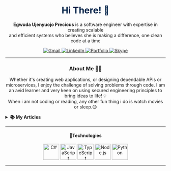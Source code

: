
<!-- Welcome and Title -->
<h1 align="center" style="color: #002147;">Hi There! 👋</h1>
<p align="center">
  <strong>Egwuda Ujenyuojo Precious</strong> is a software engineer with expertise in creating scalable <br> 
  and efficient systems who believes she is making a difference, one clean code at a time
</p>
 
<!-- Contact Badges -->
<p align="center">
    <a href="mailto:egwudaprecious.hotmail@gmail.com">
        <img src="https://img.shields.io/badge/Gmail-D14836?style=for-the-badge&logo=gmail&logoColor=white" alt="Gmail">
    </a>
    <a href="https://www.linkedin.com/in/eujenyu">
        <img src="https://img.shields.io/badge/LinkedIn-0077B5?style=for-the-badge&logo=linkedin&logoColor=white" alt="LinkedIn">
    </a>
    <a href="https://ujenyhu.github.io/about">
        <img src="https://img.shields.io/badge/portfolio-000000?style=for-the-badge&logo=Opsgenie&logoColor=white" alt="Portfolio">
    </a>
    <a href="skype:live:.cid.f549ed1c55db482c?chat">
      <img src="https://img.shields.io/badge/SKYPE-075099?style=for-the-badge&logo=skype&logoColor=white" alt="Skype"/>
     </a>
</p>

<!--Briefly introduce yourself. -->
---
<h3 align="center">About Me 👨‍💻</h3>
 <p align="center">
   Whether it's creating web applications, or designing dependable APIs or microservices, I enjoy the challenge of solving problems through code. I am an avid learner and 
   very keen on using secured engineering principles to bring ideas to life! 💡<br>
   When i am not coding or reading, any other fun thing i do is watch movies or sleep.😉  
    
  <details> 
    <summary><b>📚 My Articles</b></summary>
     
   <p> I occasionally write articles on various topics on Medium. Here are some of my recent posts. ⬇️</p> 
  <!-- LIST OF ARTICLES -->
  - <a href="https://medium.com/@egwudaujenyuojo/implement-api-documentation-in-net-7-swagger-openapi-and-xml-comments-214caf53eece" title="API Documentation in .NET 7: Swagger, OpenAPI, and XML Comments"></a>
  - <a href="https://medium.com/@egwudaujenyuojo/mastering-object-oriented-programming-in-c-a-beginners-guide-59e06225b2f3">
        Mastering Object-Oriented Programming in C#: A Beginner’s Guide
    </a>

  <a href="https://medium.com/@egwudaujenyuojo">
        <img src="https://img.shields.io/badge/See_More_On_Medium-12100E?style=for-the-badge&logo=medium&logoColor=white" alt="Medium">
  </a>

  </details> 
  </p> 

---


<h4 align="center">🧰Technologies</h4>
<p align="center">
        <!-- C# -->
    <img src="https://cdn.jsdelivr.net/gh/devicons/devicon/icons/csharp/csharp-original.svg" alt="C#" width="50" height="50" />
    <!-- JavaScript -->
    <img src="https://cdn.jsdelivr.net/gh/devicons/devicon/icons/javascript/javascript-original.svg" alt="JavaScript" width="50" height="50" />
    <!-- TypeScript -->
    <img src="https://cdn.jsdelivr.net/gh/devicons/devicon/icons/typescript/typescript-original.svg" alt="TypeScript" width="50" height="50" />
    <!-- Node.js -->
    <img src="https://cdn.jsdelivr.net/gh/devicons/devicon/icons/nodejs/nodejs-original.svg" alt="Node.js" width="50" height="50" />
    <!-- Python -->
    <img src="https://cdn.jsdelivr.net/gh/devicons/devicon/icons/python/python-original.svg" alt="Python" width="50" height="50" /> 
</p>

---


